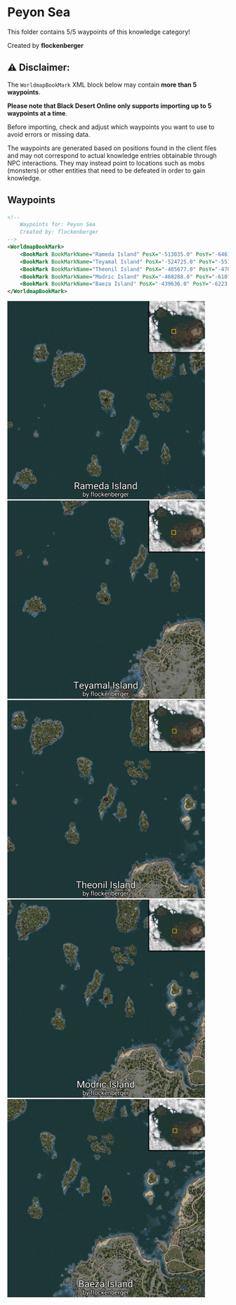 # Peyon Sea

This folder contains 5/5 waypoints of this knowledge category!


Created by **flockenberger**

## ⚠️ Disclaimer:
The `WorldmapBookMark` XML block below may contain **more than 5 waypoints**.

**Please note that Black Desert Online only supports importing up to 5 waypoints at a time**.

Before importing, check and adjust which waypoints you want to use to avoid errors or missing data.

The waypoints are generated based on positions found in the client files and may not correspond to actual knowledge entries obtainable through NPC interactions.
They may instead point to locations such as mobs (monsters) or other entities that need to be defeated in order to gain knowledge.

## Waypoints
```xml
<!--
    Waypoints for: Peyon Sea
    Created by: flockenberger
-->
<WorldmapBookMark>
    <BookMark BookMarkName="Rameda Island" PosX="-513035.0" PosY="-6461.080078125" PosZ="155219.0" />
    <BookMark BookMarkName="Teyamal Island" PosX="-524725.0" PosY="-5517.2099609375" PosZ="66122.3984375" />
    <BookMark BookMarkName="Theonil Island" PosX="-485677.0" PosY="-4709.68017578125" PosZ="115769.0" />
    <BookMark BookMarkName="Modric Island" PosX="-468288.0" PosY="-6107.16015625" PosZ="99032.0" />
    <BookMark BookMarkName="Baeza Island" PosX="-439636.0" PosY="-6223.4599609375" PosZ="85688.5" />
</WorldmapBookMark>
```

<img src="./Peyon Sea_Rameda Island_Preview.webp" width="450"/> <img src="./Peyon Sea_Teyamal Island_Preview.webp" width="450"/> <img src="./Peyon Sea_Theonil Island_Preview.webp" width="450"/> <img src="./Peyon Sea_Modric Island_Preview.webp" width="450"/> <img src="./Peyon Sea_Baeza Island_Preview.webp" width="450"/> 